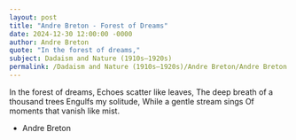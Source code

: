 ```yaml
---
layout: post
title: "Andre Breton - Forest of Dreams"
date: 2024-12-30 12:00:00 -0000
author: Andre Breton
quote: "In the forest of dreams,"
subject: Dadaism and Nature (1910s–1920s)
permalink: /Dadaism and Nature (1910s–1920s)/Andre Breton/Andre Breton - Forest of Dreams
---
```


In the forest of dreams,
Echoes scatter like leaves,
The deep breath of a thousand trees
Engulfs my solitude,
While a gentle stream sings
Of moments that vanish like mist.

- Andre Breton
